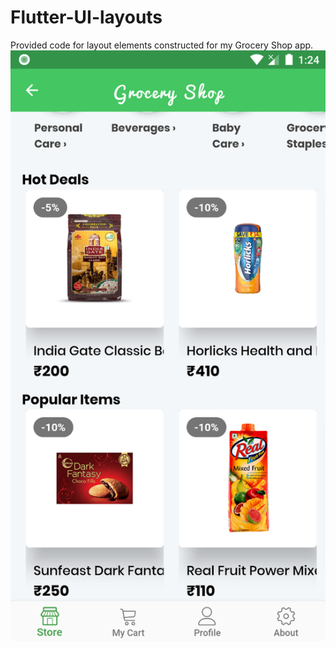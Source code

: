# Flutter-UI-layouts
Provided code for layout elements constructed for my Grocery Shop app.
![](uiimage.png)

